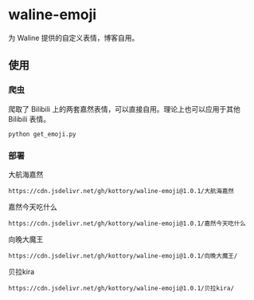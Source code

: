 # waline-emoji
为 Waline 提供的自定义表情，博客自用。

## 使用
### 爬虫
爬取了 Bilibili 上的两套嘉然表情，可以直接自用。理论上也可以应用于其他 Bilibili 表情。
```
python get_emoji.py
```

### 部署
大航海嘉然

```
https://cdn.jsdelivr.net/gh/kottory/waline-emoji@1.0.1/大航海嘉然
```

嘉然今天吃什么

```
https://cdn.jsdelivr.net/gh/kottory/waline-emoji@1.0.1/嘉然今天吃什么
```

向晚大魔王

```
https://cdn.jsdelivr.net/gh/kottory/waline-emoji@1.0.1/向晚大魔王/
```

贝拉kira

```
https://cdn.jsdelivr.net/gh/kottory/waline-emoji@1.0.1/贝拉kira/
```